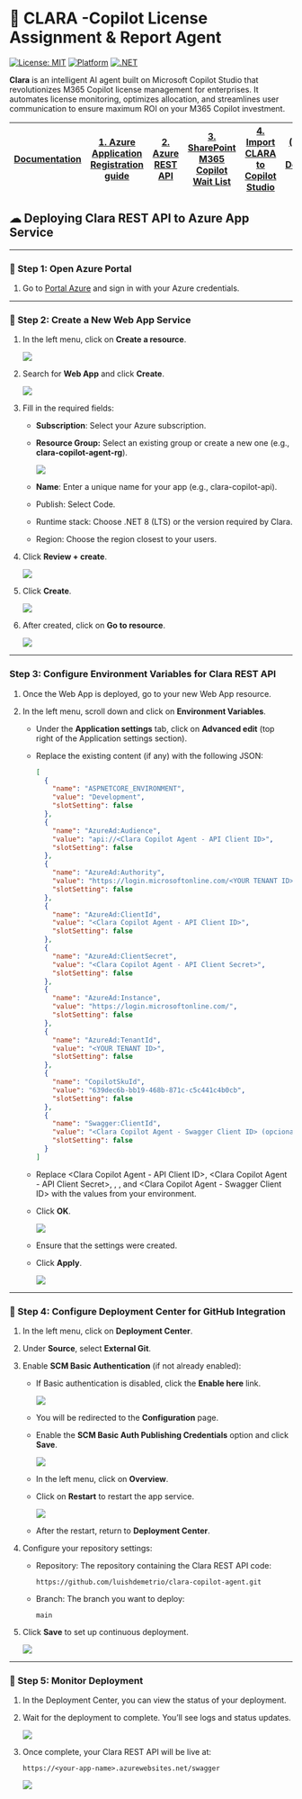 # 👧 CLARA -Copilot License Assignment & Report Agent

[![License: MIT](https://img.shields.io/badge/License-MIT-yellow.svg)](https://opensource.org/licenses/MIT)
[![Platform](https://img.shields.io/badge/Platform-Microsoft%20Copilot%20Studio-blue)](https://copilotstudio.microsoft.com/)
[![.NET](https://img.shields.io/badge/.NET-REST%20API-purple)](https://dotnet.microsoft.com/)

**Clara** is an intelligent AI agent built on Microsoft Copilot Studio that revolutionizes M365 Copilot license management for enterprises. It automates license monitoring, optimizes allocation, and streamlines user communication to ensure maximum ROI on your M365 Copilot investment.

| [Documentation](https://github.com/luishdemetrio/clara-copilot-agent) |  [1. Azure Application Registration guide ](https://github.com/luishdemetrio/clara-copilot-agent/blob/main/docs/azure_deployment.md)  | [2. Azure REST API](https://github.com/luishdemetrio/clara-copilot-agent/blob/main/docs/appservice_deployment.md) |[3. SharePoint M365 Copilot Wait List](https://github.com/luishdemetrio/clara-copilot-agent/blob/main/docs/sharepoint_deployment.md) |[4. Import CLARA to Copilot Studio](https://github.com/luishdemetrio/clara-copilot-agent/blob/main/docs/import_clara.md) | [(Opcional) Local Deployment guide ](https://github.com/luishdemetrio/clara-copilot-agent/blob/main/docs/local_deployment.md)
| ---- | ---- | ---- |  ---- | ---- | ---- |  


## ☁ Deploying Clara REST API to Azure App Service

---
### 🧱 Step 1: Open Azure Portal

   1. Go to [Portal Azure](https://portal.azure.com/) and sign in with your Azure credentials.

---   
### 🧱 Step 2: Create a New Web App Service

   1. In the left menu, click on **Create a resource**.
   
      ![](images/as01.png)
   
   2. Search for **Web App** and click **Create**.
   
      ![](images/as02.png)

   3. Fill in the required fields:

      - **Subscription**: Select your Azure subscription.
    
      - **Resource Group:** Select an existing group or create a new one (e.g., **clara-copilot-agent-rg**).
      
        ![](images/as03.png)
      
      - **Name**: Enter a unique name for your app (e.g., clara-copilot-api).

      - Publish: Select Code.
      
      - Runtime stack: Choose .NET 8 (LTS) or the version required by Clara.
      
      - Region: Choose the region closest to your users.
      
   5. Click **Review + create**.
   
      ![](images/as04.png)
      
   6. Click **Create**.   
   
      ![](images/as05.png)
      
   7. After created, click on **Go to resource**.   
   
       ![](images/as06.png) 
   
---   
### Step 3: Configure Environment Variables for Clara REST API

   1. Once the Web App is deployed, go to your new Web App resource.
      
   2. In the left menu, scroll down and click on **Environment Variables**.
   
      - Under the **Application settings** tab, click on **Advanced edit** (top right of the Application settings section).
      
      - Replace the existing content (if any) with the following JSON:
      
        ```json
        [
          {
            "name": "ASPNETCORE_ENVIRONMENT",
            "value": "Development",
            "slotSetting": false
          },
          {
            "name": "AzureAd:Audience",
            "value": "api://<Clara Copilot Agent - API Client ID>",
            "slotSetting": false
          },
          {
            "name": "AzureAd:Authority",
            "value": "https://login.microsoftonline.com/<YOUR TENANT ID>",
            "slotSetting": false
          },
          {
            "name": "AzureAd:ClientId",
            "value": "<Clara Copilot Agent - API Client ID>",
            "slotSetting": false
          },
          {
            "name": "AzureAd:ClientSecret",
            "value": "<Clara Copilot Agent - API Client Secret>",
            "slotSetting": false
          },
          {
            "name": "AzureAd:Instance",
            "value": "https://login.microsoftonline.com/",
            "slotSetting": false
          },
          {
            "name": "AzureAd:TenantId",
            "value": "<YOUR TENANT ID>",
            "slotSetting": false
          },
          {
            "name": "CopilotSkuId",
            "value": "639dec6b-bb19-468b-871c-c5c441c4b0cb",
            "slotSetting": false
          },
          {
            "name": "Swagger:ClientId",
            "value": "<Clara Copilot Agent - Swagger Client ID> (opcional)",
            "slotSetting": false
          }
        ]
        ```
    
       - Replace <Clara Copilot Agent - API Client ID>, <Clara Copilot Agent - API Client Secret>, <YOUR TENANT ID>, <YOUR COPILOT SKU ID>, and <Clara Copilot Agent - Swagger Client ID> with the values from your environment.
       
       - Click **OK**.
    
         ![](images/as07.png) 

       - Ensure that the settings were created.
       
       - Click **Apply**.
       
         ![](images/as08.png) 
       
---   
### 🧱 Step 4: Configure Deployment Center for GitHub Integration

   
   1. In the left menu, click on **Deployment Center**.
   2. Under **Source**, select **External Git**.
   3. Enable **SCM Basic Authentication** (if not already enabled):
   
      - If Basic authentication is disabled, click the **Enable here** link.
   
        ![](images/as09.png) 
      
      - You will be redirected to the **Configuration** page.
      
      - Enable the **SCM Basic Auth Publishing Credentials** option and click **Save**.
      
        ![](images/as10.png) 
        
      - In the left menu, click on **Overview**.  
      
      - Click on **Restart** to restart the app service.
      
        ![](images/as11.png) 
      
      - After the restart, return to **Deployment Center**.
      
   4. Configure your repository settings:
      - Repository: The repository containing the Clara REST API code:
        
        `https://github.com/luishdemetrio/clara-copilot-agent.git`
        
      - Branch: The branch you want to deploy:
      
        `main`
        
   5. Click **Save** to set up continuous deployment.
   
       ![](images/as12.png) 

---   
### 🧱 Step 5: Monitor Deployment

  1. In the Deployment Center, you can view the status of your deployment.
  2. Wait for the deployment to complete. You’ll see logs and status updates.
  
     ![](images/as13.png) 
     
  3. Once complete, your Clara REST API will be live at:
  
     `https://<your-app-name>.azurewebsites.net/swagger`
     
     
      ![](images/as14.png) 


